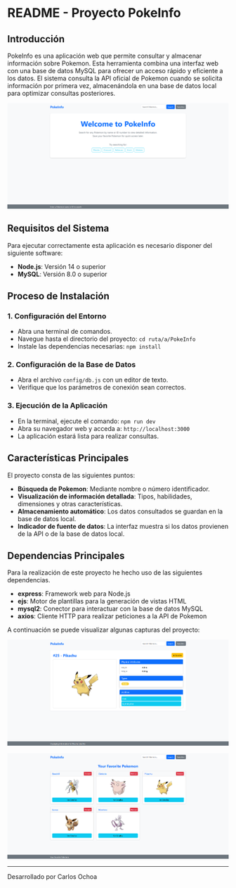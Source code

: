 # README - Proyecto PokeInfo

## Introducción

PokeInfo es una aplicación web que permite consultar y almacenar información sobre Pokemon. Esta herramienta combina una interfaz web con una base de datos MySQL para ofrecer un acceso rápido y eficiente a los datos. El sistema consulta la API oficial de Pokemon cuando se solicita información por primera vez, almacenándola en una base de datos local para optimizar consultas posteriores.

![Screenshot](screenshots/screenshot1.png)

## Requisitos del Sistema

Para ejecutar correctamente esta aplicación es necesario disponer del siguiente software:

- **Node.js**: Versión 14 o superior
- **MySQL**: Versión 8.0 o superior

## Proceso de Instalación

### 1. Configuración del Entorno

- Abra una terminal de comandos.
- Navegue hasta el directorio del proyecto: `cd ruta/a/PokeInfo`
- Instale las dependencias necesarias: `npm install`

### 2. Configuración de la Base de Datos

- Abra el archivo `config/db.js` con un editor de texto.
- Verifique que los parámetros de conexión sean correctos.

### 3. Ejecución de la Aplicación

- En la terminal, ejecute el comando: `npm run dev`
- Abra su navegador web y acceda a: `http://localhost:3000`
- La aplicación estará lista para realizar consultas.

## Características Principales

El proyecto consta de las siguientes puntos: 

- **Búsqueda de Pokemon**: Mediante nombre o número identificador.
- **Visualización de información detallada**: Tipos, habilidades, dimensiones y otras características.
- **Almacenamiento automático**: Los datos consultados se guardan en la base de datos local.
- **Indicador de fuente de datos**: La interfaz muestra si los datos provienen de la API o de la base de datos local.

## Dependencias Principales

Para la realización de este proyecto he hecho uso de las siguientes dependencias. 

- **express**: Framework web para Node.js
- **ejs**: Motor de plantillas para la generación de vistas HTML
- **mysql2**: Conector para interactuar con la base de datos MySQL
- **axios**: Cliente HTTP para realizar peticiones a la API de Pokemon

A continuación se puede visualizar algunas capturas del proyecto: 

![Screenshot](screenshots/screenshot2.png)

![Screenshot](screenshots/screenshot3.png)

---------------------

Desarrollado por Carlos Ochoa